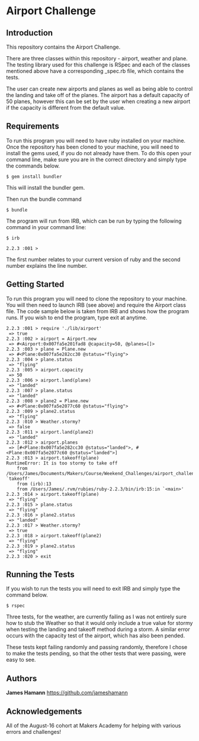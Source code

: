 Airport Challenge
=================

Introduction
------------

This repository contains the Airport Challenge.

There are three classes within this repository - airport, weather and plane. The testing library used for this challenge is RSpec and each of the classes mentioned above have a corresponding _spec.rb file, which contains the tests.

The user can create new airports and planes as well as being able to control the landing and take off of the planes. The airport has a default capacity of 50 planes, however this can be set by the user when creating a new airport if the capacity is different from the default value.

Requirements
------------

To run this program you will need to have ruby installed on your machine. Once the repository has been cloned to your machine, you will need to install the gems used, if you do not already have them. To do this open your command line, make sure you are in the correct directory and simply type the commands below.

```
$ gem install bundler

```
This will install the bundler gem.

Then run the bundle command

```
$ bundle

```




The program will run from IRB, which can be run by typing the following command in your command line:

```
$ irb

2.2.3 :001 >
```
The first number relates to your current version of ruby and the second number explains the line number.

Getting Started
---------------

To run this program you will need to clone the repository to your machine. You will then need to launch IRB (see above) and require the Airport class file. The code sample below is taken from IRB and shows how the program runs. If you wish to end the program, type exit at anytime.

```
2.2.3 :001 > require './lib/airport'
 => true
2.2.3 :002 > airport = Airport.new
 => #<Airport:0x007fa5e201fad8 @capacity=50, @planes=[]>
2.2.3 :003 > plane = Plane.new
 => #<Plane:0x007fa5e282cc30 @status="flying">
2.2.3 :004 > plane.status
 => "flying"
2.2.3 :005 > airport.capacity
 => 50
2.2.3 :006 > airport.land(plane)
 => "landed"
2.2.3 :007 > plane.status
 => "landed"
2.2.3 :008 > plane2 = Plane.new
 => #<Plane:0x007fa5e2077c60 @status="flying">
2.2.3 :009 > plane2.status
 => "flying"
2.2.3 :010 > Weather.stormy?
 => false
2.2.3 :011 > airport.land(plane2)
 => "landed"
2.2.3 :012 > airport.planes
 => [#<Plane:0x007fa5e282cc30 @status="landed">, #<Plane:0x007fa5e2077c60 @status="landed">]
2.2.3 :013 > airport.takeoff(plane)
RuntimeError: It is too stormy to take off
	from /Users/James/Documents/Makers/Course/Weekend_Challenges/airport_challenge/lib/airport.rb:22:in `takeoff'
	from (irb):13
	from /Users/James/.rvm/rubies/ruby-2.2.3/bin/irb:15:in `<main>'
2.2.3 :014 > airport.takeoff(plane)
 => "flying"
2.2.3 :015 > plane.status
 => "flying"
2.2.3 :016 > plane2.status
 => "landed"
2.2.3 :017 > Weather.stormy?
 => true
2.2.3 :018 > airport.takeoff(plane2)
 => "flying"
2.2.3 :019 > plane2.status
 => "flying"
2.2.3 :020 > exit
```
Running the Tests
-----------------

If you wish to run the tests you will need to exit IRB and simply type the command below.

```
$ rspec

```

Three tests, for the weather, are currently failing as I was not entirely sure how to stub the Weather so that it would only include a true value for stormy when testing the landing and takeoff method during a storm. A similar error occurs with the capacity test of the airport, which has also been pended.  

These tests kept failing randomly and passing randomly, therefore I chose to make the tests pending, so that the other tests that were passing, were easy to see.

Authors
-------

**James Hamann** https://github.com/jameshamann


Acknowledgements
----------------

All of the August-16 cohort at Makers Academy for helping with various errors and challenges!
